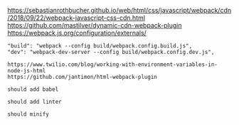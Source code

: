https://sebastianrothbucher.github.io/web/html/css/javascript/webpack/cdn/2018/09/22/webpack-javascript-css-cdn.html
https://github.com/mastilver/dynamic-cdn-webpack-plugin
https://webpack.js.org/configuration/externals/

    "build": "webpack --config build/webpack.config.build.js",
    "dev": "webpack-dev-server --config build/webpack.config.dev.js",

    https://www.twilio.com/blog/working-with-environment-variables-in-node-js-html
    https://github.com/jantimon/html-webpack-plugin

    should add babel

    should add linter

    should minify


